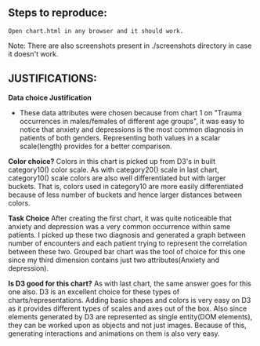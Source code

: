 Steps to reproduce:
---------------
    Open chart.html in any browser and it should work.

Note: There are also screenshots present in ./screenshots directory in case it
doesn't work.


JUSTIFICATIONS:
---------------
**Data choice Justification**
* These data attributes were chosen because from chart 1 on
"Trauma occurrences in males/females of different age groups", it was easy
to notice that anxiety and depressions is the most common diagnosis in
patients of both genders. Representing both values in a scalar scale(length)
provides for a better comparison.

**Color choice?**
Colors in this chart is picked up from D3's in built category10() color
scale. As with category20() scale in last chart, category10() scale colors
are also well differentiated but with larger buckets. That is, colors used
in category10 are more easily differentiated because of less number of
buckets and hence larger distances between colors.

**Task Choice**
After creating the first chart, it was quite noticeable that anxiety and
depression was a very common occurrence within same patients.
I picked up these two diagnosis and generated a graph between number of
encounters and each patient trying to represent the correlation between these
two. Grouped bar chart was the tool of choice for this one since my third
dimension contains just two attributes(Anxiety and depression).

**Is D3 good for this chart?**
As with last chart, the same answer goes for this one also.
D3 is an excellent choice for these types of charts/representations.
Adding basic shapes and colors is very easy on D3 as it provides different
types of scales and axes out of the box.
Also since elements generated by D3 are represented as single
entity(DOM elements), they can be worked upon as objects and not just
images. Because of this, generating interactions and animations on them is
also very easy.